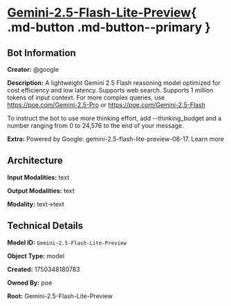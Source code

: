 # [Gemini-2.5-Flash-Lite-Preview](https://poe.com/Gemini-2.5-Flash-Lite-Preview){ .md-button .md-button--primary }

## Bot Information

**Creator:** @google

**Description:** A lightweight Gemini 2.5 Flash reasoning model optimized for cost efficiency and low latency. Supports web search. Supports 1 million tokens of input context. For more complex queries, use https://poe.com/Gemini-2.5-Pro or https://poe.com/Gemini-2.5-Flash

To instruct the bot to use more thinking effort, add --thinking_budget and a number ranging from 0 to 24,576 to the end of your message.

**Extra:** Powered by Google: gemini-2.5-flash-lite-preview-06-17. Learn more


## Architecture

**Input Modalities:** text

**Output Modalities:** text

**Modality:** text->text


## Technical Details

**Model ID:** `Gemini-2.5-Flash-Lite-Preview`

**Object Type:** model

**Created:** 1750348180783

**Owned By:** poe

**Root:** Gemini-2.5-Flash-Lite-Preview
